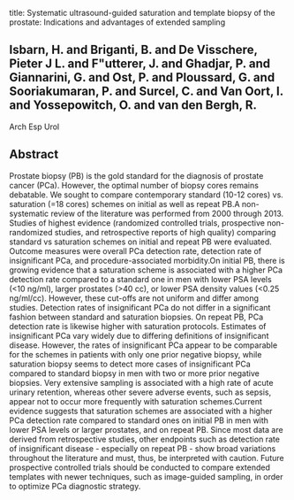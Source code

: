 title: Systematic ultrasound-guided saturation and template biopsy of the prostate: Indications and advantages of extended sampling

## Isbarn, H. and Briganti, B. and De Visschere, Pieter J L. and F"utterer, J. and Ghadjar, P. and Giannarini, G. and Ost, P. and Ploussard, G. and Sooriakumaran, P. and Surcel, C. and Van Oort, I. and Yossepowitch, O. and van den Bergh, R.
Arch Esp Urol


## Abstract
Prostate biopsy (PB) is the gold standard for the diagnosis of prostate cancer (PCa). However, the optimal number of biopsy cores remains debatable. We sought to compare contemporary standard (10-12 cores) vs. saturation (=18 cores) schemes on initial as well as repeat PB.A non-systematic review of the literature was performed from 2000 through 2013. Studies of highest evidence (randomized controlled trials, prospective non-randomized studies, and retrospective reports of high quality) comparing standard vs saturation schemes on initial and repeat PB were evaluated. Outcome measures were overall PCa detection rate, detection rate of insignificant PCa, and procedure-associated morbidity.On initial PB, there is growing evidence that a saturation scheme is associated with a higher PCa detection rate compared to a standard one in men with lower PSA levels (<10 ng/ml), larger prostates (>40 cc), or lower PSA density values (<0.25 ng/ml/cc). However, these cut-offs are not uniform and differ among studies. Detection rates of insignificant PCa do not differ in a significant fashion between standard and saturation biopsies. On repeat PB, PCa detection rate is likewise higher with saturation protocols. Estimates of insignificant PCa vary widely due to differing definitions of insignificant disease. However, the rates of insignificant PCa appear to be comparable for the schemes in patients with only one prior negative biopsy, while saturation biopsy seems to detect more cases of insignificant PCa compared to standard biopsy in men with two or more prior negative biopsies. Very extensive sampling is associated with a high rate of acute urinary retention, whereas other severe adverse events, such as sepsis, appear not to occur more frequently with saturation schemes.Current evidence suggests that saturation schemes are associated with a higher PCa detection rate compared to standard ones on initial PB in men with lower PSA levels or larger prostates, and on repeat PB. Since most data are derived from retrospective studies, other endpoints such as detection rate of insignificant disease - especially on repeat PB - show broad variations throughout the literature and must, thus, be interpreted with caution. Future prospective controlled trials should be conducted to compare extended templates with newer techniques, such as image-guided sampling, in order to optimize PCa diagnostic strategy.

